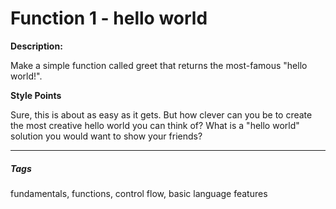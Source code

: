 # Function 1 - hello world
<b>Description:</b>

Make a simple function called greet that returns the most-famous "hello world!".

<b>Style Points</b>

Sure, this is about as easy as it gets. But how clever can you be to create the most creative hello world you can think of? What is a "hello world" solution you would want to show your friends?
<hr>
<h5>Tags</h5>
<p>fundamentals, functions, control flow, basic language features</p>